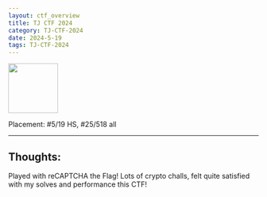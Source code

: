 ```yaml
---
layout: ctf_overview
title: TJ CTF 2024
category: TJ-CTF-2024
date: 2024-5-19
tags: TJ-CTF-2024
---
```


[<img src="https://imgur.com/FxfhDcc.png" width=100px>](https://ctftime.org/event/2321)

Placement: #5/19 HS, #25/518 all

---

## Thoughts:
Played with reCAPTCHA the Flag! Lots of crypto challs, felt quite satisfied with my solves and performance this CTF!  